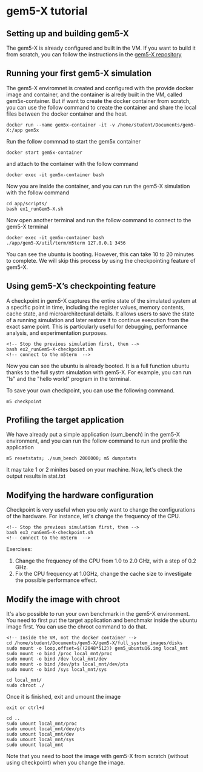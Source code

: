 # gem5-X tutorial

## Setting up and building gem5-X
The gem5-X is already configured and built in the VM. If you want to build it from scratch, you can follow the instructions in the [gem5-X repository](https://github.com/gem5-X/gem5-X)
## Running your first gem5-X simulation

The gem5-X enviromnet is created and configured with the provide docker image and container, and the container is alredy built in the VM, called gem5x-container.
But if want to create the docker container from scratch, you can use the follow command to create the container and share the local files between the docker container and the host.

```
docker run --name gem5x-container -it -v /home/student/Documents/gem5-X:/app gem5x
```

Run the follow commnad to start the gem5x container
```
docker start gem5x-container
```

and attach to the container with the follow command
```
docker exec -it gem5x-container bash
```

Now you are inside the container, and you can run the gem5-X simulation with the follow command
```
cd app/scripts/
bash ex1_runGem5-X.sh
```

Now open another terminal and run the follow command to connect to the gem5-X terminal
``` 
docker exec -it gem5x-container bash
./app/gem5-X/util/term/m5term 127.0.0.1 3456
```
You can see the ubuntu is booting. However, this can take 10 to 20 minutes to complete. We will skip this process by using the checkpointing feature of gem5-X.


## Using gem5-X’s checkpointing feature

A checkpoint in gem5-X captures the entire state of the simulated system at a specific point in time, including the register values, memory contents, cache state, and microarchitectural details. It allows users to save the state of a running simulation and later restore it to continue execution from the exact same point. This is particularly useful for debugging, performance analysis, and experimentation purposes.

```
<!-- Stop the previous simulation first, then -->
bash ex2_runGem5-X-checkpoint.sh
<!-- connect to the m5term  -->
```

Now you can see the ubuntu is already booted. It is a full function ubuntu thanks to the full systm simulation with gem5-X. For example, you can run "ls" and the "hello world" program in the terminal.

To save your own checkpoint, you can use the following command. 
```
m5 checkpoint
```

## Profiling the target application

We have already put a simple application (sum_bench) in the gem5-X environment, and you can run the follow command to run and profile the application
```
m5 resetstats; ./sum_bench 2000000; m5 dumpstats
```

It may take 1 or 2 minites based on your machine. Now, let's check the output results in stat.txt

## Modifying the hardware configuration
Checkpoint is very useful when you only want to change the configurations of the hardware. For instance, let's change the frequency of the CPU. 

```
<!-- Stop the previous simulation first, then -->
bash ex3_runGem5-X-checkpoint.sh
<!-- connect to the m5term  -->
```
Exercises:
1. Change the frequency of the CPU from 1.0 to 2.0 GHz, with a step of 0.2 GHz.
2. Fix the CPU frequency at 1.0GHz, change the cache size to investigate the possible performance effect.

## Modify the image with chroot

It's also possible to run your own benchmark in the gem5-X environment. You need to first put the target application and benchmakr inside the ubuntu image first. You can use the chroot command to do that.

```
<!-- Inside the VM, not the docker container -->
cd /home/student/Documents/gem5-X/gem5-X/full_system_images/disks
sudo mount -o loop,offset=$((2048*512)) gem5_ubuntu16.img local_mnt
sudo mount -o bind /proc local_mnt/proc
sudo mount -o bind /dev local_mnt/dev
sudo mount -o bind /dev/pts local_mnt/dev/pts
sudo mount -o bind /sys local_mnt/sys

cd local_mnt/
sudo chroot ./ 
```
Once it is finished, exit and umount the image
```
exit or ctrl+d

cd ..
sudo umount local_mnt/proc
sudo umount local_mnt/dev/pts
sudo umount local_mnt/dev
sudo umount local_mnt/sys
sudo umount local_mnt

```

Note that you need to boot the image with gem5-X from scratch (without using checkpoint) when you change the image.